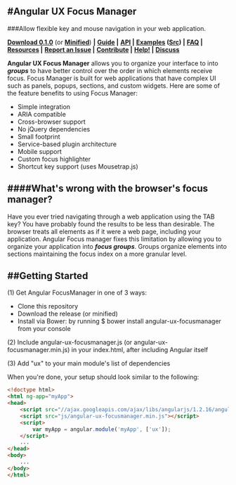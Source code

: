 #Angular UX Focus Manager
---
###Allow flexible key and mouse navigation in your web application.

**[Download 0.1.0](http://webux.github.io/ux-focusmanager/build/webux-router.js)** (or **[Minified](http://webux.github.io/ux-focusmanager/build/webux-router.min.js)**) **|**
**[Guide](https://github.com/webux/ux-focusmanager/wiki) |**
**[API](http://webux.github.io/ux-focusmanager/site) |**
**[Examples](http://webux.github.com/ux-focusmanager/examples/) ([Src](https://github.com/webux/ux-focusmanager/tree/gh-pages/sample)) |**
**[FAQ](https://github.com/webux/ux-focusmanager/wiki/faq) |**
**[Resources](#resources) |**
**[Report an Issue](#report-an-issue) |**
**[Contribute](#contribute) |**
**[Help!](http://stackoverflow.com/questions/ask?tags=angularjs,ux-focusmanager) |**
**[Discuss](https://groups.google.com/forum/#!categories/webux/focusmanager)**

**Angular UX Focus Manager** allows you to organize your interface to into ***groups*** to have better control over the order in which elements receive focus. Focus Manager is built for web applications that have complex UI such as panels, popups, sections, and custom widgets. Here are some of the feature benefits to using Focus Manager:

* Simple integration
* ARIA compatible
* Cross-browser support
* No jQuery dependencies
* Small footprint
* Service-based plugin architecture
* Mobile support
* Custom focus highlighter
* Shortcut key support (uses Mousetrap.js)

####What's wrong with the browser's focus manager?
---

Have you ever tried navigating through a web application using the TAB key? You have probably found the results to be less than desirable. The browser treats all elements as if it were a web page, including your application. Angular Focus manager fixes this limitation by allowing you to organize your application into ***focus groups***. Groups organize elements into sections maintaining the focus index on a more granular level.


##Getting Started
---
(1) Get Angular FocusManager in one of 3 ways:

* Clone this repository
* Download the release (or minified)
* Install via Bower: by running $ bower install angular-ux-focusmanager from your console

(2) Include angular-ux-focusmanager.js (or angular-ux-focusmanager.min.js) in your index.html, after including Angular itself

(3) Add "ux" to your main module's list of dependencies

When you're done, your setup should look similar to the following:

>
```html
<!doctype html>
<html ng-app="myApp">
<head>
    <script src="//ajax.googleapis.com/ajax/libs/angularjs/1.2.16/angular.min.js"></script>
    <script src="js/angular-ux-focusmanager.min.js"></script>
    <script>
        var myApp = angular.module('myApp', ['ux']);
    </script>
    ...
</head>
<body>
    ...
</body>
</html>
```
